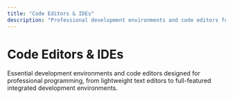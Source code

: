 ```yaml
---
title: "Code Editors & IDEs"
description: "Professional development environments and code editors for efficient programming and software development"
---
```


# Code Editors & IDEs

Essential development environments and code editors designed for professional programming, from lightweight text editors to full-featured integrated development environments.